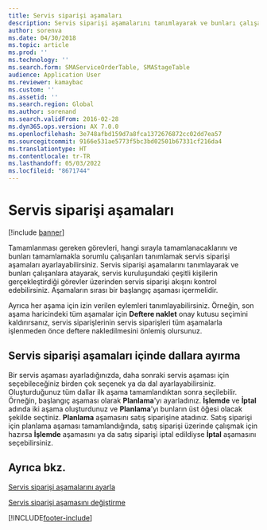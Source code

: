 ```yaml
---
title: Servis siparişi aşamaları
description: Servis siparişi aşamalarını tanımlayarak ve bunları çalışanlara atayarak, servis kuruluşundaki çeşitli kişilerin gerçekleştirdiği görevler üzerinden servis siparişi akışını kontrol edersiniz.
author: sorenva
ms.date: 04/30/2018
ms.topic: article
ms.prod: ''
ms.technology: ''
ms.search.form: SMAServiceOrderTable, SMAStageTable
audience: Application User
ms.reviewer: kamaybac
ms.custom: ''
ms.assetid: ''
ms.search.region: Global
ms.author: sorenand
ms.search.validFrom: 2016-02-28
ms.dyn365.ops.version: AX 7.0.0
ms.openlocfilehash: 3e748afbd159d7a8fca1372676872cc02dd7ea57
ms.sourcegitcommit: 9166e531ae5773f5bc3bd02501b67331cf216da4
ms.translationtype: HT
ms.contentlocale: tr-TR
ms.lasthandoff: 05/03/2022
ms.locfileid: "8671744"
---
```

# <a name="service-order-stages"></a>Servis siparişi aşamaları   

[!include [banner](../includes/banner.md)]


Tamamlanması gereken görevleri, hangi sırayla tamamlanacaklarını ve bunları tamamlamakla sorumlu çalışanları tanımlamak servis siparişi aşamaları ayarlayabilirsiniz. Servis siparişi aşamalarını tanımlayarak ve bunları çalışanlara atayarak, servis kuruluşundaki çeşitli kişilerin gerçekleştirdiği görevler üzerinden servis siparişi akışını kontrol edebilirsiniz. Aşamaların sırası bir başlangıç aşaması içermelidir.

Ayrıca her aşama için izin verilen eylemleri tanımlayabilirsiniz. Örneğin, son aşama haricindeki tüm aşamalar için **Deftere naklet** onay kutusu seçimini kaldırırsanız, servis siparişlerinin servis siparişleri tüm aşamalarla işlenmeden önce deftere nakledilmesini önlemiş olursunuz.

## <a name="branching-in-service-order-stages"></a>Servis siparişi aşamaları içinde dallara ayırma

Bir servis aşaması ayarladığınızda, daha sonraki servis aşaması için seçebileceğiniz birden çok seçenek ya da dal ayarlayabilirsiniz. Oluşturduğunuz tüm dallar ilk aşama tamamlandıktan sonra seçilebilir. Örneğin, başlangıç aşaması olarak **Planlama**'yı ayarladınız. **İşlemde** ve **İptal** adında iki aşama oluşturdunuz ve **Planlama**'yı bunların üst öğesi olacak şekilde seçtiniz. **Planlama** aşamasını satış siparişine atadınız. Satış siparişi için planlama aşaması tamamlandığında, satış siparişi üzerinde çalışmak için hazırsa **İşlemde** aşamasını ya da satış siparişi iptal edildiyse **İptal** aşamasını seçebilirsiniz.

## <a name="see-also"></a>Ayrıca bkz.

[Servis siparişi aşamalarını ayarla](set-up-service-order-stages.md)

[Servis siparişi aşamasını değiştirme](change-service-order-stage.md)

  




[!INCLUDE[footer-include](../../includes/footer-banner.md)]
